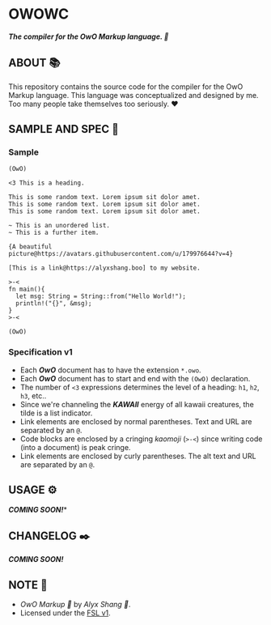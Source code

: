 # OWOWC

***The compiler for the OwO Markup language. :ribbon:***

## ABOUT :books:

This repository contains the source code for the compiler for the OwO Markup language. 
This language was conceptualized and designed by me. Too many people take themselves
too seriously. :heart:

## SAMPLE AND SPEC :ribbon:

### Sample

```Text
(OwO)

<3 This is a heading.

This is some random text. Lorem ipsum sit dolor amet.
This is some random text. Lorem ipsum sit dolor amet.
This is some random text. Lorem ipsum sit dolor amet.

~ This is an unordered list.
~ This is a further item.

{A beautiful picture@https://avatars.githubusercontent.com/u/179976644?v=4}

[This is a link@https://alyxshang.boo] to my website.

>-<
fn main(){
  let msg: String = String::from("Hello World!");
  println!("{}", &msg);
}
>-<

(OwO)
```

### Specification v1

- Each ***OwO*** document has to have the extension `*.owo`.
- Each ***OwO*** document has to start and end with the `(OwO)` declaration.
- The number of `<3` expressions determines the level of a heading: `h1`, `h2`, `h3`, etc..
- Since we're channeling the ***KAWAII*** energy of all kawaii creatures, the tilde is a list indicator.
- Link elements are enclosed by normal parentheses. Text and URL are separated by an `@`.
- Code blocks are enclosed by a cringing *kaomoji* (`>-<`) since writing code (into a document) is peak cringe.
- Link elements are enclosed by curly parentheses. The alt text and URL are separated by an `@`.

## USAGE :gear:

***COMING SOON!****

## CHANGELOG :black_nib:

***COMING SOON!***

## NOTE :scroll:

- *OwO Markup :ribbon:* by *Alyx Shang :black_heart:*.
- Licensed under the [FSL v1](https://github.com/alyxshang/fair-software-license).
